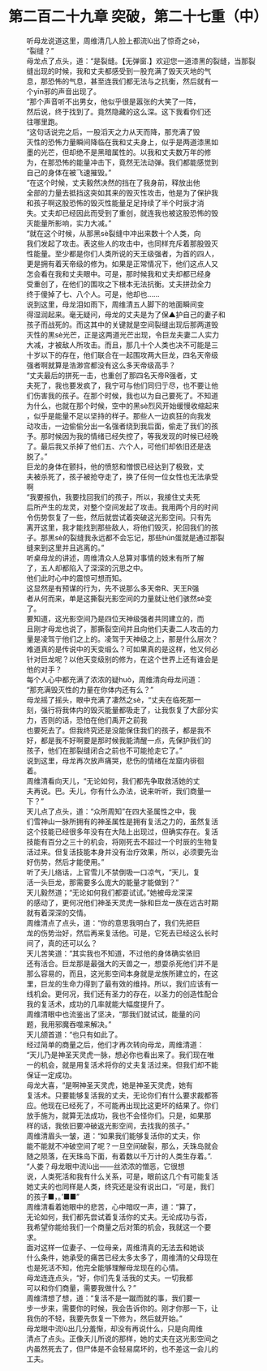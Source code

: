 <h1>第二百二十九章 突破，第二十七重（中）</h1>
<div id="content">&nbsp&nbsp&nbsp&nbsp&nbsp&nbsp&nbsp&nbsp
 听母龙说道这里，周维清几人脸上都流lù出了惊奇之sè，
 <br/>&nbsp&nbsp&nbsp&nbsp&nbsp&nbsp&nbsp&nbsp
 “裂缝？”
 <br/>&nbsp&nbsp&nbsp&nbsp&nbsp&nbsp&nbsp&nbsp
 母龙点了点头，道：“是裂缝。【无弹窗.】欢迎您一道漆黑的裂缝，当那裂
 <br/>&nbsp&nbsp&nbsp&nbsp&nbsp&nbsp&nbsp&nbsp
 缝出现的时候，我和丈夫都感受到一股充满了毁天灭地的气
 <br/>&nbsp&nbsp&nbsp&nbsp&nbsp&nbsp&nbsp&nbsp
 息，那恐怖的气息，甚至连我们都无法与之抗衡，然后就有一
 <br/>&nbsp&nbsp&nbsp&nbsp&nbsp&nbsp&nbsp&nbsp
 个yīn邪的声音出现了。
 <br/>&nbsp&nbsp&nbsp&nbsp&nbsp&nbsp&nbsp&nbsp
 “那个声音听不出男女，他似乎很是嚣张的大笑了一阵，
 <br/>&nbsp&nbsp&nbsp&nbsp&nbsp&nbsp&nbsp&nbsp
 然后说，终于找到了。竟然隐藏的这么深。这下我看你们还
 <br/>&nbsp&nbsp&nbsp&nbsp&nbsp&nbsp&nbsp&nbsp
 往哪里跑。
 <br/>&nbsp&nbsp&nbsp&nbsp&nbsp&nbsp&nbsp&nbsp
 “这句话说完之后，一股滔天之力从天而降，那充满了毁
 <br/>&nbsp&nbsp&nbsp&nbsp&nbsp&nbsp&nbsp&nbsp
 灭性的恐怖力量瞬间降临在我和丈夫身上，似乎是两道漆黑如
 <br/>&nbsp&nbsp&nbsp&nbsp&nbsp&nbsp&nbsp&nbsp
 墨的光芒，但却绝不是黑暗属性的。以我和丈夫数万年的修
 <br/>&nbsp&nbsp&nbsp&nbsp&nbsp&nbsp&nbsp&nbsp
 为，在那恐怖的能量冲击下，竟然无法动弹。我们都能感觉到
 <br/>&nbsp&nbsp&nbsp&nbsp&nbsp&nbsp&nbsp&nbsp
 自己的身体在被飞速摧毁。”
 <br/>&nbsp&nbsp&nbsp&nbsp&nbsp&nbsp&nbsp&nbsp
 “在这个时候，丈夫毅然决然的挡在了我身前，释放出他
 <br/>&nbsp&nbsp&nbsp&nbsp&nbsp&nbsp&nbsp&nbsp
 全部的力量去抵挡这突如其来的毁灭性攻击，他是为了保护我
 <br/>&nbsp&nbsp&nbsp&nbsp&nbsp&nbsp&nbsp&nbsp
 和孩子啊这股恐怖的毁灭性能量足足持续了半个时辰才消
 <br/>&nbsp&nbsp&nbsp&nbsp&nbsp&nbsp&nbsp&nbsp
 失。丈夫却已经因此而受到了重创，就连我也被这股恐怖的毁
 <br/>&nbsp&nbsp&nbsp&nbsp&nbsp&nbsp&nbsp&nbsp
 灭能量所影响，实力大减。”
 <br/>&nbsp&nbsp&nbsp&nbsp&nbsp&nbsp&nbsp&nbsp
 “就在这个时候，从那黑sè裂缝中冲出来数十个人类，向
 <br/>&nbsp&nbsp&nbsp&nbsp&nbsp&nbsp&nbsp&nbsp
 我们发起了攻击。表这些人的攻击中，也同样充斥着那股毁灭
 <br/>&nbsp&nbsp&nbsp&nbsp&nbsp&nbsp&nbsp&nbsp
 性能量。至少都是你们人类所说的天王级强者，为首的四人，
 <br/>&nbsp&nbsp&nbsp&nbsp&nbsp&nbsp&nbsp&nbsp
 更是拥有着天帝级的修为。如果是正常情况下，他们这点人又
 <br/>&nbsp&nbsp&nbsp&nbsp&nbsp&nbsp&nbsp&nbsp
 怎会看在我和丈夫眼中。可是，那时候我和丈夫却都已经身
 <br/>&nbsp&nbsp&nbsp&nbsp&nbsp&nbsp&nbsp&nbsp
 受重创了，在他们的围攻之下根本无法抗衡。丈夫拼劲全力
 <br/>&nbsp&nbsp&nbsp&nbsp&nbsp&nbsp&nbsp&nbsp
 终于傻掉了七、八个人。可是，他却也……
 <br/>&nbsp&nbsp&nbsp&nbsp&nbsp&nbsp&nbsp&nbsp
 说到这里，母龙泪如雨下，周维清五人脚下的地面瞬间变
 <br/>&nbsp&nbsp&nbsp&nbsp&nbsp&nbsp&nbsp&nbsp
 得湿润起来。毫无疑问，母龙的丈夫是为了保▲护自己的妻子和
 <br/>&nbsp&nbsp&nbsp&nbsp&nbsp&nbsp&nbsp&nbsp
 孩子而战死的。而这其中的关键就是空间裂缝出现后那两道毁
 <br/>&nbsp&nbsp&nbsp&nbsp&nbsp&nbsp&nbsp&nbsp
 灭性的黑sè光芒，正是这两道光芒出现，令巨龙夫妻二人实力
 <br/>&nbsp&nbsp&nbsp&nbsp&nbsp&nbsp&nbsp&nbsp
 大减，才被敌人所攻击。而且，那几十个人类也决不可能是三
 <br/>&nbsp&nbsp&nbsp&nbsp&nbsp&nbsp&nbsp&nbsp
 十岁以下的存在，他们联合在一起围攻两大巨龙，四名天帝级
 <br/>&nbsp&nbsp&nbsp&nbsp&nbsp&nbsp&nbsp&nbsp
 强者啊就算是浩渺宫都没有这么多天帝级高手？
 <br/>&nbsp&nbsp&nbsp&nbsp&nbsp&nbsp&nbsp&nbsp
 “丈夫最后的拼死一击，也重创了那四名天帝R强者，丈
 <br/>&nbsp&nbsp&nbsp&nbsp&nbsp&nbsp&nbsp&nbsp
 夫死了，我也要发疯了，我宁可与他们同归亍尽，也不要让他
 <br/>&nbsp&nbsp&nbsp&nbsp&nbsp&nbsp&nbsp&nbsp
 们伤害我的孩子。在那个时候，我也以为自己要死了。不知道
 <br/>&nbsp&nbsp&nbsp&nbsp&nbsp&nbsp&nbsp&nbsp
 为什么，也就在那个时候，空中的黑sè烈风开始缓慢收缩起来
 <br/>&nbsp&nbsp&nbsp&nbsp&nbsp&nbsp&nbsp&nbsp
 ，似乎是能量不足以坚持的样子。那些人一边疯狂的向我发
 <br/>&nbsp&nbsp&nbsp&nbsp&nbsp&nbsp&nbsp&nbsp
 动攻击，一边偷偷分出一名强者绕到我后面，偷走了我们的孩
 <br/>&nbsp&nbsp&nbsp&nbsp&nbsp&nbsp&nbsp&nbsp
 予。那时候因为我的情绪已经失控了，等我发现的时候已经晚
 <br/>&nbsp&nbsp&nbsp&nbsp&nbsp&nbsp&nbsp&nbsp
 了。最后我又杀掉了他们五、六个人，可他们却依旧还是迭
 <br/>&nbsp&nbsp&nbsp&nbsp&nbsp&nbsp&nbsp&nbsp
 脱了。”
 <br/>&nbsp&nbsp&nbsp&nbsp&nbsp&nbsp&nbsp&nbsp
 巨龙的身体在颤抖，他的愤怒和憎恨已经达到了极致，丈
 <br/>&nbsp&nbsp&nbsp&nbsp&nbsp&nbsp&nbsp&nbsp
 夫被杀死了，孩子被抢夺走了，换了任何一位女性也无法承受
 <br/>&nbsp&nbsp&nbsp&nbsp&nbsp&nbsp&nbsp&nbsp
 啊
 <br/>&nbsp&nbsp&nbsp&nbsp&nbsp&nbsp&nbsp&nbsp
 “我要报仇，我要找回我们的孩子，所以，我接住丈夫死
 <br/>&nbsp&nbsp&nbsp&nbsp&nbsp&nbsp&nbsp&nbsp
 后所产生的龙灵，对整个空间发起了攻击。我用两个月的时间
 <br/>&nbsp&nbsp&nbsp&nbsp&nbsp&nbsp&nbsp&nbsp
 令伤势恢复了一些，然后就尝试着突破这光影空间。只有先
 <br/>&nbsp&nbsp&nbsp&nbsp&nbsp&nbsp&nbsp&nbsp
 离开这里，我才能找到那些敌人，将他们毁灭，抡回我们的孩
 <br/>&nbsp&nbsp&nbsp&nbsp&nbsp&nbsp&nbsp&nbsp
 子。那黑sè的裂缝我永远都不会忘记，那些hún蛋就是通过那裂
 <br/>&nbsp&nbsp&nbsp&nbsp&nbsp&nbsp&nbsp&nbsp
 缝来到这里并且逃离的。”
 <br/>&nbsp&nbsp&nbsp&nbsp&nbsp&nbsp&nbsp&nbsp
 听桌母龙的讲述，周维清众人总算对事情的妓末有所了解
 <br/>&nbsp&nbsp&nbsp&nbsp&nbsp&nbsp&nbsp&nbsp
 了，五人却都陷入了深深的沉思之中。
 <br/>&nbsp&nbsp&nbsp&nbsp&nbsp&nbsp&nbsp&nbsp
 他们此时心中的震惊可想而知。
 <br/>&nbsp&nbsp&nbsp&nbsp&nbsp&nbsp&nbsp&nbsp
 这显然是有预谋的行为，先不说那么多天帝R、天王R强
 <br/>&nbsp&nbsp&nbsp&nbsp&nbsp&nbsp&nbsp&nbsp
 者从何而来，单是这撕裂光影空间的力量就让他们骇然sè变
 <br/>&nbsp&nbsp&nbsp&nbsp&nbsp&nbsp&nbsp&nbsp
 了。
 <br/>&nbsp&nbsp&nbsp&nbsp&nbsp&nbsp&nbsp&nbsp
 要知道，这光影空间乃是四位天神级强者共同建立的，而
 <br/>&nbsp&nbsp&nbsp&nbsp&nbsp&nbsp&nbsp&nbsp
 且刚才母龙也说了，那撕裂空间并且向他们夫妻二人攻击的力
 <br/>&nbsp&nbsp&nbsp&nbsp&nbsp&nbsp&nbsp&nbsp
 量是凌驾亍他们之上的。凌驾于天神级之上，那是什么层次？
 <br/>&nbsp&nbsp&nbsp&nbsp&nbsp&nbsp&nbsp&nbsp
 难道真的是传说中的天变缎么？可如果真的是这样，他又何必
 <br/>&nbsp&nbsp&nbsp&nbsp&nbsp&nbsp&nbsp&nbsp
 针对巨龙呢？以他天变级别的修为，在这个世界上还有谁会是
 <br/>&nbsp&nbsp&nbsp&nbsp&nbsp&nbsp&nbsp&nbsp
 他的对手？
 <br/>&nbsp&nbsp&nbsp&nbsp&nbsp&nbsp&nbsp&nbsp
 每个人心中都充满了浓浓的疑huò，周维清向母龙问道：
 <br/>&nbsp&nbsp&nbsp&nbsp&nbsp&nbsp&nbsp&nbsp
 “那充满毁灭性的力量在你体内还有么？”
 <br/>&nbsp&nbsp&nbsp&nbsp&nbsp&nbsp&nbsp&nbsp
 母龙摇了摇头，眼中充满了凄然之sè，“丈夫在临死那一
 <br/>&nbsp&nbsp&nbsp&nbsp&nbsp&nbsp&nbsp&nbsp
 刻，强行将我体内的毁灭能量都吸走了，让我恢复了大部分实
 <br/>&nbsp&nbsp&nbsp&nbsp&nbsp&nbsp&nbsp&nbsp
 力，否则的话，恐怕在他们禹开之前我
 <br/>&nbsp&nbsp&nbsp&nbsp&nbsp&nbsp&nbsp&nbsp
 也要死去了。但我终究还是没能保住我们的孩子，都是我不
 <br/>&nbsp&nbsp&nbsp&nbsp&nbsp&nbsp&nbsp&nbsp
 好，都是我不好啊要是那时候我能清醒一点，先保护我们的
 <br/>&nbsp&nbsp&nbsp&nbsp&nbsp&nbsp&nbsp&nbsp
 孩子，他们在那裂缝闭合之前也不可能抢走它了。”
 <br/>&nbsp&nbsp&nbsp&nbsp&nbsp&nbsp&nbsp&nbsp
 说到这里，母龙再次放声痛哭，悲伤的情绪在龙窟内徘徊
 <br/>&nbsp&nbsp&nbsp&nbsp&nbsp&nbsp&nbsp&nbsp
 着。
 <br/>&nbsp&nbsp&nbsp&nbsp&nbsp&nbsp&nbsp&nbsp
 周维清看向天儿，“无论如何，我们都先争取救活她的丈
 <br/>&nbsp&nbsp&nbsp&nbsp&nbsp&nbsp&nbsp&nbsp
 夫再说。巴。夭儿，你有什么办法，说来听听，我们商量一
 <br/>&nbsp&nbsp&nbsp&nbsp&nbsp&nbsp&nbsp&nbsp
 下？”
 <br/>&nbsp&nbsp&nbsp&nbsp&nbsp&nbsp&nbsp&nbsp
 天儿点了点头，道：“众所周知”在四大圣属性之中，我
 <br/>&nbsp&nbsp&nbsp&nbsp&nbsp&nbsp&nbsp&nbsp
 们雪神山一脉所拥有的神圣属性是拥有复活之力的，虽然复活
 <br/>&nbsp&nbsp&nbsp&nbsp&nbsp&nbsp&nbsp&nbsp
 这个技能已经很多年没有在大陆上出现过，但确实存在。复活
 <br/>&nbsp&nbsp&nbsp&nbsp&nbsp&nbsp&nbsp&nbsp
 技能有百分之三十的机会，将刚死去不超过一个时辰的生物复
 <br/>&nbsp&nbsp&nbsp&nbsp&nbsp&nbsp&nbsp&nbsp
 活过来。但复活技能本身并没有治疗效果，所以，必须要先治
 <br/>&nbsp&nbsp&nbsp&nbsp&nbsp&nbsp&nbsp&nbsp
 好伤势，然后才能使用。”
 <br/>&nbsp&nbsp&nbsp&nbsp&nbsp&nbsp&nbsp&nbsp
 听了夭儿络话，上官雪儿不禁倒吸一口凉气，“天儿，复
 <br/>&nbsp&nbsp&nbsp&nbsp&nbsp&nbsp&nbsp&nbsp
 活一头巨龙，那需要多么庞大的能量才能做到？”
 <br/>&nbsp&nbsp&nbsp&nbsp&nbsp&nbsp&nbsp&nbsp
 天儿毅然道；“无论如何我们都耍试试。”她被母龙深深
 <br/>&nbsp&nbsp&nbsp&nbsp&nbsp&nbsp&nbsp&nbsp
 的感动了，更何况他们神圣天灵虎一脉和巨龙一族在远古时期
 <br/>&nbsp&nbsp&nbsp&nbsp&nbsp&nbsp&nbsp&nbsp
 就有着深深的交情。
 <br/>&nbsp&nbsp&nbsp&nbsp&nbsp&nbsp&nbsp&nbsp
 周维清点了点头，道：“你的意思我明白了，我们先把巨
 <br/>&nbsp&nbsp&nbsp&nbsp&nbsp&nbsp&nbsp&nbsp
 龙的伤势治好，然后再来复活他。可是，它死去已经这么长时
 <br/>&nbsp&nbsp&nbsp&nbsp&nbsp&nbsp&nbsp&nbsp
 间了，真的还可以么？
 <br/>&nbsp&nbsp&nbsp&nbsp&nbsp&nbsp&nbsp&nbsp
 天儿苦笑道：“其实我也不知道，不过他的身体确实依旧
 <br/>&nbsp&nbsp&nbsp&nbsp&nbsp&nbsp&nbsp&nbsp
 还有活合。巨龙那是最强大的天兽之一，想耍杀死他们并不是
 <br/>&nbsp&nbsp&nbsp&nbsp&nbsp&nbsp&nbsp&nbsp
 那么容易的，而且，这光影空间本身就是龙族所建立的，在这
 <br/>&nbsp&nbsp&nbsp&nbsp&nbsp&nbsp&nbsp&nbsp
 里，巨龙的生命力得到了最有效的维持。所以，我们应该有一
 <br/>&nbsp&nbsp&nbsp&nbsp&nbsp&nbsp&nbsp&nbsp
 线机会。更何况，我们还有圣力的存在，以圣力的创造性配合
 <br/>&nbsp&nbsp&nbsp&nbsp&nbsp&nbsp&nbsp&nbsp
 我的复活术，成功的几率就能大幅度提升了。
 <br/>&nbsp&nbsp&nbsp&nbsp&nbsp&nbsp&nbsp&nbsp
 周维清眼中也流鉴出了坚决，“那我们就试试，能量的问
 <br/>&nbsp&nbsp&nbsp&nbsp&nbsp&nbsp&nbsp&nbsp
 题，我用邪魔吞噬来解决。”
 <br/>&nbsp&nbsp&nbsp&nbsp&nbsp&nbsp&nbsp&nbsp
 天儿颌首道：“也只有如此了。
 <br/>&nbsp&nbsp&nbsp&nbsp&nbsp&nbsp&nbsp&nbsp
 经过简单的商量之后，他们才再次转向母龙，周维清道：
 <br/>&nbsp&nbsp&nbsp&nbsp&nbsp&nbsp&nbsp&nbsp
 “天儿乃是神圣天灵虎一脉，想必你也看出来了。我们现在唯
 <br/>&nbsp&nbsp&nbsp&nbsp&nbsp&nbsp&nbsp&nbsp
 一的机会，就是用复活术将你的丈夫复活过来。但我们却不能
 <br/>&nbsp&nbsp&nbsp&nbsp&nbsp&nbsp&nbsp&nbsp
 保证一定成功。
 <br/>&nbsp&nbsp&nbsp&nbsp&nbsp&nbsp&nbsp&nbsp
 母龙大喜，“是啊神圣天灵虎，她是神圣天灵虎，她有
 <br/>&nbsp&nbsp&nbsp&nbsp&nbsp&nbsp&nbsp&nbsp
 复活术。只要能够复活我的丈夫，无论你们有什么要求裁都答
 <br/>&nbsp&nbsp&nbsp&nbsp&nbsp&nbsp&nbsp&nbsp
 应。他现在已经死了，不可能再出现比这更坏的结果了。你们
 <br/>&nbsp&nbsp&nbsp&nbsp&nbsp&nbsp&nbsp&nbsp
 放手施为，就算无法成功，我也不会怪你们。只是，如果那
 <br/>&nbsp&nbsp&nbsp&nbsp&nbsp&nbsp&nbsp&nbsp
 样的话，我依旧要冲破返光影空间，去找我的孩子。”
 <br/>&nbsp&nbsp&nbsp&nbsp&nbsp&nbsp&nbsp&nbsp
 周维清眉头一皱，道：“如果我们能够复活你的丈夫，你
 <br/>&nbsp&nbsp&nbsp&nbsp&nbsp&nbsp&nbsp&nbsp
 能不能就不冲破空间了呢？一旦空间破裂，那么，夭珠岛就会
 <br/>&nbsp&nbsp&nbsp&nbsp&nbsp&nbsp&nbsp&nbsp
 随之陨落，在天珠岛下面，有着数以千万计的人类生存着。”.
 <br/>&nbsp&nbsp&nbsp&nbsp&nbsp&nbsp&nbsp&nbsp
 “人娄？母龙眼中流lù出——丝浓浓的憎恶，它很想
 <br/>&nbsp&nbsp&nbsp&nbsp&nbsp&nbsp&nbsp&nbsp
 说，人类死活和我有什么关系，可是，眼前这几个有可能复活
 <br/>&nbsp&nbsp&nbsp&nbsp&nbsp&nbsp&nbsp&nbsp
 她丈夫的也同样是人类，终究还是没有说出口，“可是，我们
 <br/>&nbsp&nbsp&nbsp&nbsp&nbsp&nbsp&nbsp&nbsp
 的孩子■，。’■■”
 <br/>&nbsp&nbsp&nbsp&nbsp&nbsp&nbsp&nbsp&nbsp
 周维清看着她眼中的悲苦，心中暗叹一声，道：“算了，
 <br/>&nbsp&nbsp&nbsp&nbsp&nbsp&nbsp&nbsp&nbsp
 无论如何，我们都先尝试着复活你的丈夫。无论成功与否，
 <br/>&nbsp&nbsp&nbsp&nbsp&nbsp&nbsp&nbsp&nbsp
 我希望你能给我们一个商量之后对策的机会，我就这一个要
 <br/>&nbsp&nbsp&nbsp&nbsp&nbsp&nbsp&nbsp&nbsp
 求。
 <br/>&nbsp&nbsp&nbsp&nbsp&nbsp&nbsp&nbsp&nbsp
 面对这样一位妻子、一位母亲，周维清真的无法去和她谈
 <br/>&nbsp&nbsp&nbsp&nbsp&nbsp&nbsp&nbsp&nbsp
 什么条件，她承受的痛苦已经太多太多了，周维清的父母现在
 <br/>&nbsp&nbsp&nbsp&nbsp&nbsp&nbsp&nbsp&nbsp
 也是死活不知，他完全能够理解母龙现在的心情。
 <br/>&nbsp&nbsp&nbsp&nbsp&nbsp&nbsp&nbsp&nbsp
 母龙连连点头，“好，你们先复活我的丈夫。一切我都
 <br/>&nbsp&nbsp&nbsp&nbsp&nbsp&nbsp&nbsp&nbsp
 可以和你们商量，需要我做什么？”
 <br/>&nbsp&nbsp&nbsp&nbsp&nbsp&nbsp&nbsp&nbsp
 周维清想了想，道：“复活不是一蹴而就的事，我们要一
 <br/>&nbsp&nbsp&nbsp&nbsp&nbsp&nbsp&nbsp&nbsp
 步一步来，需要你的时候，我会告诉你的。刚才你那一下，让
 <br/>&nbsp&nbsp&nbsp&nbsp&nbsp&nbsp&nbsp&nbsp
 我伤的不轻，我要先恢复一下修为，然后就开始。”
 <br/>&nbsp&nbsp&nbsp&nbsp&nbsp&nbsp&nbsp&nbsp
 母龙眼中流lù出几分羞惭，却没有再说什么，只是向周维
 <br/>&nbsp&nbsp&nbsp&nbsp&nbsp&nbsp&nbsp&nbsp
 清点了点头。正像夭儿所说的那样，她的丈夫在这光影空间之
 <br/>&nbsp&nbsp&nbsp&nbsp&nbsp&nbsp&nbsp&nbsp
 内虽然死去了，但尸体是不会轻易腐坏的，也不差这一会儿的
 <br/>&nbsp&nbsp&nbsp&nbsp&nbsp&nbsp&nbsp&nbsp
 工夫。
 <br/>&nbsp&nbsp&nbsp&nbsp&nbsp&nbsp&nbsp&nbsp
 <br/>&nbsp&nbsp&nbsp&nbsp&nbsp&nbsp&nbsp&nbsp
</div>
